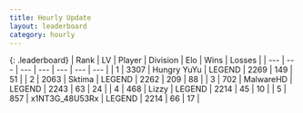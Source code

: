 ```yaml
---
title: Hourly Update
layout: leaderboard
category: hourly
---
```


{: .leaderboard}
| Rank | LV | Player | Division | Elo | Wins | Losses |
| --- | --- | --- | --- | --- | --- | --- |
| <span data-change="0">1</span> | 3307 | <span title="ID: 164871">Hungry YuYu</span> | LEGEND | <span data-change="0">2269</span> | <span data-change="0">149</span> | <span data-change="0">51</span> |
| <span data-change="0">2</span> | 2063 | <span title="ID: 353063">Sktima</span> | LEGEND | <span data-change="12">2262</span> | <span data-change="2">209</span> | <span data-change="0">88</span> |
| <span data-change="0">3</span> | 702 | <span title="ID: 261794">MalwareHD</span> | LEGEND | <span data-change="5">2243</span> | <span data-change="1">63</span> | <span data-change="0">24</span> |
| <span data-change="0">4</span> | 468 | <span title="ID: 44257">Lizzy</span> | LEGEND | <span data-change="0">2214</span> | <span data-change="0">45</span> | <span data-change="0">10</span> |
| <span data-change="0">5</span> | 857 | <span title="ID: 402846">x1NT3G_48U53Rx</span> | LEGEND | <span data-change="0">2214</span> | <span data-change="0">66</span> | <span data-change="0">17</span> |